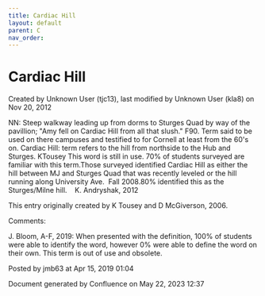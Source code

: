 ```yaml
---
title: Cardiac Hill
layout: default
parent: C
nav_order:
---
```


# Cardiac Hill

Created by  Unknown User (tjc13), last modified by  Unknown User (kla8) on Nov 20, 2012

NN: Steep walkway leading up from dorms to Sturges Quad by way of the pavillion; &quot;Amy fell on Cardiac Hill from all that slush.&quot; F90. Term said to be used on there campuses and testified to for Cornell at least from the 60's on. Cardiac Hill: term refers to the hill from northside to the Hub and Sturges. KTousey This word is still in use. 70% of students surveyed are familiar with this term.Those surveyed identified Cardiac Hill as either the hill between MJ and Sturges Quad that was recently leveled or the hill running along University Ave.  Fall 2008.80% identified this as the Sturges/Milne hill.    K. Andryshak, 2012

This entry originally created by K Tousey and D McGiverson, 2006.

Comments:

J. Bloom, A-F, 2019: When presented with the definition, 100% of students were able to identify the word, however 0% were able to define the word on their own. This term is out of use and obsolete. 

Posted by jmb63 at Apr 15, 2019 01:04

Document generated by Confluence on May 22, 2023 12:37


